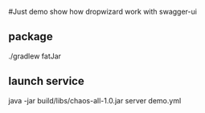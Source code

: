 #Just demo show how dropwizard work with swagger-ui

## package

./gradlew fatJar

## launch service

java -jar build/libs/chaos-all-1.0.jar server demo.yml
